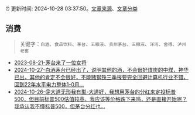 :alarm_clock: 更新时间: 2024-10-28 03:37:50。[文章来源](/README.md)、[文章分类](/TAGS.md)

## 消费


> 关键字：`白酒`、`食品饮料`、`茅台`、`五粮液`、`贵州茅台`、`五粮液`、`洋河`、`舍得`、`泸州老窖`



- [2023-08-21-茅台来了一位女将](https://www.aicaijing.com.cn/article/18587) 
- [2024-10-27-白酒茅台已经出了，说明其他的酒，不会很好煤炭的中煤，神华已出，其他的肯定不会很好，不能赌钢铁三季报要完全回避计算机行业不错，回到22年水平电力整体1-0月...](https://xueqiu.com/8790885129/309735192) 
- [2024-10-26-@大道无形我有型-大道好，我想用茅台的分红来定投标普500，但目前标普500估值较高，我应该等价格跌下来吗，还是直接开始呢？我承认我不懂标普500，但茅台分红也...](https://xueqiu.com/1376507766/309679985) 
